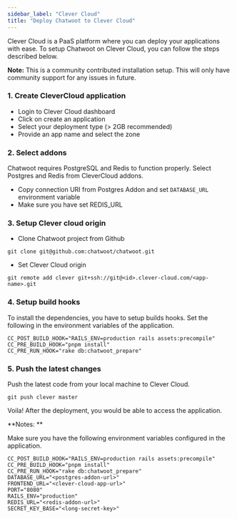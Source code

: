 ```yaml
---
sidebar_label: "Clever Cloud"
title: "Deploy Chatwoot to Clever Cloud"
---
```


Clever Cloud is a PaaS platform where you can deploy your applications with ease. To setup Chatwoot on Clever Cloud, you can follow the steps described below.

**Note:** This is a community contributed installation setup. This will only have community support for any issues in future.


### 1. Create CleverCloud application

- Login to Clever Cloud dashboard
- Click on create an application
- Select your deployment type (> 2GB recommended)
- Provide an app name and select the zone

### 2. Select addons

Chatwoot requires PostgreSQL and Redis to function properly. Select Postgres and Redis from CleverCloud addons.

- Copy connection URI from Postgres Addon and set `DATABASE_URL` environment variable
- Make sure you have set REDIS_URL

### 3. Setup Clever cloud origin

- Clone Chatwoot project from Github

```
git clone git@github.com:chatwoot/chatwoot.git
```

- Set Clever Cloud origin
```
git remote add clever git+ssh://git@<id>.clever-cloud.com/<app-name>.git
```

### 4. Setup build hooks

To install the dependencies, you have to setup builds hooks. Set the following in the environment variables of the application.

```
CC_POST_BUILD_HOOK="RAILS_ENV=production rails assets:precompile"
CC_PRE_BUILD_HOOK="pnpm install"
CC_PRE_RUN_HOOK="rake db:chatwoot_prepare"
```

### 5. Push the latest changes

Push the latest code from your local machine to Clever Cloud.

```
git push clever master
```

Voila! After the deployment, you would be able to access the application.

**Notes: **

Make sure you have the following environment variables configured in the application.

```
CC_POST_BUILD_HOOK="RAILS_ENV=production rails assets:precompile"
CC_PRE_BUILD_HOOK="pnpm install"
CC_PRE_RUN_HOOK="rake db:chatwoot_prepare"
DATABASE_URL="<postgres-addon-url>"
FRONTEND_URL="<clever-cloud-app-url>"
PORT="8080"
RAILS_ENV="production"
REDIS_URL="<redis-addon-url>"
SECRET_KEY_BASE="<long-secret-key>"
```
